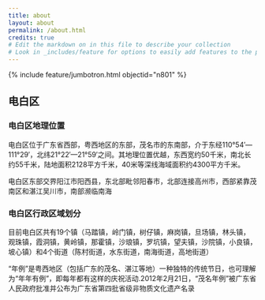 ```yaml
---
title: about
layout: about
permalink: /about.html
credits: true
# Edit the markdown on in this file to describe your collection
# Look in _includes/feature for options to easily add features to the page
---
```


{% include feature/jumbotron.html objectid="n801" %}

## 电白区

### 电白区地理位置

电白区位于广东省西部，粤西地区的东部，茂名市的东南部，介于东经110°54′—111°29′，北纬21°22′—21°59′之间。其地理位置优越，东西宽约50千米，南北长约55千米，陆地面积2128平方千米，40米等深线海域面积约4300平方千米。

电白区东部交界阳江市阳西县，东北部毗邻阳春市，北部连接高州市，西部紧靠茂南区和湛江吴川市，南部濒临南海

### 电白区行政区域划分

目前电白区共有19个镇（马踏镇，岭门镇，树仔镇，麻岗镇，旦场镇，林头镇，观珠镇，霞洞镇，黄岭镇，那霍镇，沙琅镇，罗坑镇，望夫镇，沙院镇，小良镇，坡心镇）和4个街道（陈村街道，水东街道，南海街道，高地街道）

“年例”是粤西地区（包括广东的茂名、湛江等地）一种独特的传统节日，也可理解为“年年有例”，即每年都有这样的庆祝活动.2012年2月21日，“茂名年例”被广东省人民政府批准并公布为广东省第四批省级非物质文化遗产名录
